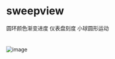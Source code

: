 # sweepview
圆环颜色渐变进度 仪表盘刻度 小球圆形运动
#
![image](https://github.com/zhanghehe/sweepview0/blob/master/app/Screenshot_1.png)
